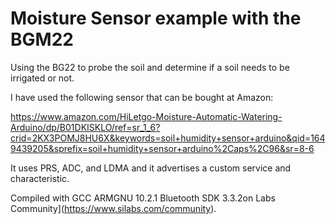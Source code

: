 # Moisture Sensor example with the BGM22

Using the BG22 to probe the soil and determine if a soil needs to be irrigated or not.

I have used the following sensor that can be bought at Amazon:

https://www.amazon.com/HiLetgo-Moisture-Automatic-Watering-Arduino/dp/B01DKISKLO/ref=sr_1_6?crid=2KX3POMJ8HU6X&keywords=soil+humidity+sensor+arduino&qid=1649439205&sprefix=soil+humidity+sensor+arduino%2Caps%2C96&sr=8-6

It uses PRS, ADC, and LDMA and it advertises a custom service and characteristic.

Compiled with GCC ARMGNU 10.2.1 Bluetooth SDK 3.3.2on Labs Community](https://www.silabs.com/community).
